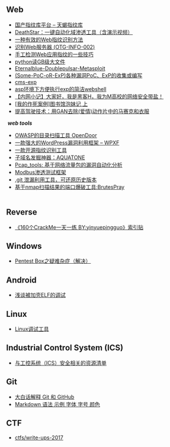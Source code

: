 ## Web
- [国产指纹库平台 – 天蝎指纹库](http://mp.weixin.qq.com/s/yX9_KiTreRLdpV27dnHSIg)  
- [DeathStar：一键自动化域渗透工具（含演示视频）](http://www.freebuf.com/sectool/136224.html)  
- [一种有效的Web指纹识别方法](http://journal.ucas.ac.cn/CN/abstract/abstract12402.shtml)    
- [识别Web服务器 (OTG-INFO-002)](https://kennel209.gitbooks.io/owasp-testing-guide-v4/content/zh/web_application_security_testing/fingerprint_web_server_otg-info-002.html)   
- [手工检测Web应用指纹的一些技巧](http://www.freebuf.com/news/137497.html?from=timeline)  
- [python读GB级大文件](https://github.com/Shuang0420/Shuang0420.github.io/wiki/python%E8%AF%BBGB%E7%BA%A7%E5%A4%A7%E6%96%87%E4%BB%B6)  
- [Eternalblue-Doublepulsar-Metasploit](https://github.com/ElevenPaths/Eternalblue-Doublepulsar-Metasploit/)  
- [(Some-PoC-oR-ExP)各种漏洞PoC、ExP的收集或编写](https://github.com/coffeehb/Some-PoC-oR-ExP)  
- [cms-exp](https://github.com/FlorianHeigl/cms-explorer)  
- [asp环境下方便执行exp的简洁webshell](https://github.com/le4f/aspexec)  
- [【内网小记】大家好，我是黑客H，我为M高校的网络安全带盐！](https://bbs.ichunqiu.com/thread-24157-1-1.html)  
- [[我的作死案例]图书馆泡妹记 上](https://bbs.ichunqiu.com/thread-24168-1-1.html)  
- [提高驾驶技术：用GAN去除(爱情)动作片中的马赛克和衣服](https://bbs.ichunqiu.com/thread-24196-1-1.html)  

  ***web tools***  
- [OWASP的目录扫描工具 OpenDoor](https://github.com/stanislav-web/OpenDoor)  
- [一款强大的WordPress漏洞利用框架 – WPXF](http://www.freebuf.com/articles/web/135777.html)  
- [一款开源指纹识别工具](https://github.com/Ms0x0/Dayu)  
- [子域名发掘神器：AQUATONE](http://www.freebuf.com/sectool/137806.html)  
- [Pcap_tools: 基于网络流量包的漏洞自动化分析](https://github.com/pythonran/Pcap_tools)  
- [Modbus渗透测试框架](https://github.com/enddo/smod)  
- [.git 泄漏利用工具，可还原历史版本](https://github.com/bugscanteam/githack)  
- [基于nmap扫描结果的端口爆破工具:BrutesPray](http://bobao.360.cn/learning/detail/4024.html)  
  
  
## Reverse
- [《160个CrackMe一天一练 BY:yinyuepingguo》索引贴](http://bbs.fishc.com/thread-42999-1-1.html)  
  
  
  
## Windows
- [Pentest Box之疑难杂症（解决）](http://www.secist.com/archives/2477.html)  
  
  
  
## Android
- [浅谈被加壳ELF的调试](http://www.2cto.com/article/201505/402725.html)
  
  
  
## Linux
- [Linux调试工具](http://www.cnblogs.com/lidabo/p/4377545.html)
  
  
  
## Industrial Control System (ICS) 
- [与工控系统（ICS）安全相关的资源清单](https://github.com/hslatman/awesome-industrial-control-system-security)  
  
  
  
## Git
- [大白话解释 Git 和 GitHub](http://mp.weixin.qq.com/s/sAZ4O2Es_Y5zinHhYlWn0w)
- [Markdown 语法 示例 字体 字号 颜色](http://blog.csdn.net/u011419965/article/details/50536937)  
  
  
  
## CTF
- [ctfs/write-ups-2017](https://github.com/ctfs/write-ups-2017/tree/master/0ctf-quals-2017)  
  
  
